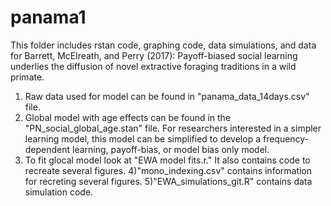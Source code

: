 # panama1
This folder includes rstan code, graphing code, data simulations, and data for Barrett, McElreath, and Perry (2017): Payoff-biased social learning underlies the diffusion of novel extractive foraging traditions in a wild primate.

1) Raw data used for model can be found in "panama_data_14days.csv" file. 
2) Global model with age effects can be found in the "PN_social_global_age.stan" file. For researchers interested in a simpler learning model, this model can be simplified to develop a frequency-dependent learning, payoff-bias, or model bias only model.
3) To fit glocal model look at "EWA model fits.r." It also contains code to recreate several figures.
4)"mono_indexing.csv" contains information for recreting several figures.
5)"EWA_simulations_git.R" contains data simulation code.

